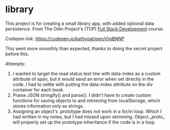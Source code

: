 # library

This project is for creating a small library app, with added optional data persistence. From The Odin Project's (TOP) [Full Stack Development](https://www.theodinproject.com/courses/javascript/lessons/library) course. 

Codepen link: https://codepen.io/kathyqat/pen/jOqBNNP

This went more smoothly than expected, thanks to doing the secret project before this.

Attempts:  
1. I wanted to target the read status text line with data-index as a custom attribute of span, but it would send an error when set directly in the code. I had to settle with putting the data-index attribute on the div container for each book.
2. Praise JSON stringify() and parse(). I didn't have to create custom functions for saving objects to and retrieving from localStorage, which stores information only as strings.
3. Assigning an object's .prototype does not work in a for/in loop. Which I had written in my notes, but I had missed upon skimming. Object.__proto\__ will properly set up the prototype inheritance if the code is in a loop. 